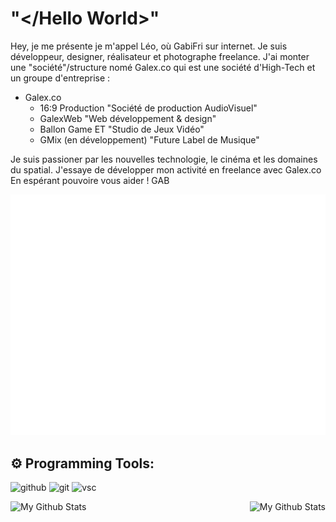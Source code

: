# "</Hello World>"

Hey, je me présente je m'appel Léo, où GabiFri sur internet.
Je suis développeur, designer, réalisateur et photographe freelance. J'ai monter une "société"/structure nomé Galex.co qui est une société d'High-Tech et un groupe d'entreprise :

 - Galex.co
   - 16:9 Production
       "Société de production AudioVisuel"
   - GalexWeb
       "Web développement & design"
   - Ballon Game ET
       "Studio de Jeux Vidéo"
   - GMix (en développement)
       "Future Label de Musique"

Je suis passioner par les nouvelles technologie, le cinéma et les domaines du spatial. J'essaye de développer mon activité en freelance avec Galex.co
En espérant pouvoire vous aider !
GAB

![Metrics](/github-metrics.svg)
## ⚙️ Programming Tools:
<p>
  <img alt="github" width="50px" src="https://raw.githubusercontent.com/coderjojo/coderjojo/master/img/github.svg"/>
    <img alt="git" width="50px" src="https://upload.wikimedia.org/wikipedia/commons/thumb/3/3f/Git_icon.svg/97px-Git_icon.svg.png"/ >
    <img alt="vsc" width="45px" src="https://zupimages.net/up/21/07/wp8q.png"/>
</p>

<img align="left" alt="My Github Stats" src="https://github-readme-stats.vercel.app/api?username=FrostBreker&count_private=true&show_icons=true&theme=radical&hide_border=true" />
<img align="right" alt="My Github Stats" src="https://github-readme-streak-stats.herokuapp.com/?user=FrostBreker&theme=dark" />
